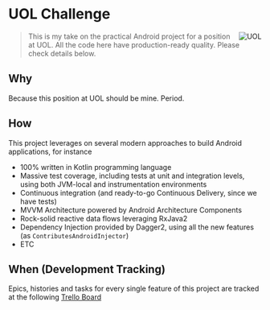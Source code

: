 # UOL Challenge

<img src="https://pbs.twimg.com/profile_images/848939001419628544/fhuqbWxL_400x400.jpg"
 alt="UOL" align="right" />
 
 
> This is my take on the practical Android project for a position at UOL.
> All the code here have production-ready quality. Please check details below.

## Why

Because this position at UOL should be mine. Period.

## How

This project leverages on several modern approaches to build Android applications, for instance

- 100% written in Kotlin programming language
- Massive test coverage, including tests at unit and integration levels, using both JVM-local and instrumentation environments 
- Continuous integration (and ready-to-go Continuous Delivery, since we have tests)
- MVVM Architecture powered by Android Architecture Components
- Rock-solid reactive data flows leveraging RxJava2
- Dependency Injection provided by Dagger2, using all the new features (as `ContributesAndroidInjector`)
- ETC

## When (Development Tracking)

Epics, histories and tasks for every single feature of this project are tracked at the following [Trello Board](https://trello.com/b/ghpAQrPc/uol-challenge)